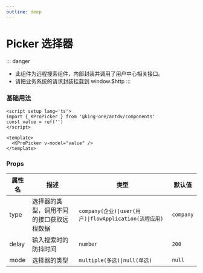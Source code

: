 ```yaml
---
outline: deep
---
```


# Picker 选择器

<!--@include: ../temp/warning.md-->

::: danger

- 此组件为远程搜索组件，内部封装并调用了用户中心相关接口。
- 请把业务系统的请求封装挂载到 window.$http
:::

### 基础用法
```vue
<script setup lang='ts'>
import { KProPicker } from '@king-one/antdv/components'
const value = ref('')
</script>

<template>
  <KProPicker v-model="value" />
</template>
```

### Props
| 属性名 | 描述                                     | 类型                                                   | 默认值    |
| ------ | ---------------------------------------- | ------------------------------------------------------ | --------- |
| type   | 选择器的类型，调用不同的接口获取远程数据 | `company(企业)\|user(用户)\|flowApplication(流程应用)` | `company` |
| delay  | 输入搜索时的防抖时间                     | `number`                                               | `200`     |
| mode   | 选择器的类型                             | `multiple(多选)\|null(单选)`                           | `null`    |
